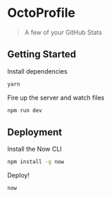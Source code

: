 # OctoProfile

> A few of your GitHub Stats

## Getting Started

Install dependencies

```bash
yarn
```

Fire up the server and watch files

```bash
npm run dev
```

## Deployment

Install the Now CLI

```bash
npm install -g now
```

Deploy!

```bash
now
```
